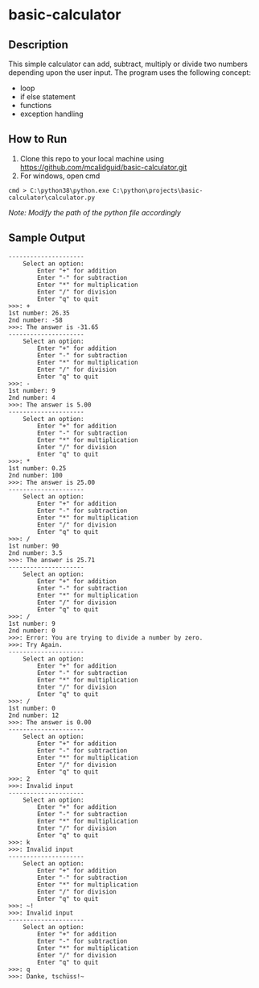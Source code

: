 # basic-calculator

## Description
This simple calculator can add, subtract, multiply or divide two numbers depending upon the user input. The program uses the following concept:
* loop
* if else statement
* functions
* exception handling

## How to Run
1. Clone this repo to your local machine using https://github.com/mcalidguid/basic-calculator.git
2. For windows, open cmd
```
cmd > C:\python38\python.exe C:\python\projects\basic-calculator\calculator.py
```
_Note: Modify the path of the python file accordingly_

## Sample Output
```
---------------------
    Select an option:
        Enter "+" for addition
        Enter "-" for subtraction
        Enter "*" for multiplication
        Enter "/" for division
        Enter "q" to quit
>>>: +
1st number: 26.35
2nd number: -58
>>>: The answer is -31.65
---------------------
    Select an option:
        Enter "+" for addition
        Enter "-" for subtraction
        Enter "*" for multiplication
        Enter "/" for division
        Enter "q" to quit
>>>: -
1st number: 9
2nd number: 4
>>>: The answer is 5.00
---------------------
    Select an option:
        Enter "+" for addition
        Enter "-" for subtraction
        Enter "*" for multiplication
        Enter "/" for division
        Enter "q" to quit
>>>: *
1st number: 0.25
2nd number: 100
>>>: The answer is 25.00
---------------------
    Select an option:
        Enter "+" for addition
        Enter "-" for subtraction
        Enter "*" for multiplication
        Enter "/" for division
        Enter "q" to quit
>>>: /
1st number: 90
2nd number: 3.5
>>>: The answer is 25.71
---------------------
    Select an option:
        Enter "+" for addition
        Enter "-" for subtraction
        Enter "*" for multiplication
        Enter "/" for division
        Enter "q" to quit
>>>: /
1st number: 9
2nd number: 0
>>>: Error: You are trying to divide a number by zero.
>>>: Try Again.
---------------------
    Select an option:
        Enter "+" for addition
        Enter "-" for subtraction
        Enter "*" for multiplication
        Enter "/" for division
        Enter "q" to quit
>>>: /
1st number: 0
2nd number: 12
>>>: The answer is 0.00
---------------------
    Select an option:
        Enter "+" for addition
        Enter "-" for subtraction
        Enter "*" for multiplication
        Enter "/" for division
        Enter "q" to quit
>>>: 2
>>>: Invalid input
---------------------
    Select an option:
        Enter "+" for addition
        Enter "-" for subtraction
        Enter "*" for multiplication
        Enter "/" for division
        Enter "q" to quit
>>>: k
>>>: Invalid input
---------------------
    Select an option:
        Enter "+" for addition
        Enter "-" for subtraction
        Enter "*" for multiplication
        Enter "/" for division
        Enter "q" to quit
>>>: ~!
>>>: Invalid input
---------------------
    Select an option:
        Enter "+" for addition
        Enter "-" for subtraction
        Enter "*" for multiplication
        Enter "/" for division
        Enter "q" to quit
>>>: q
>>>: Danke, tschüss!~
```



